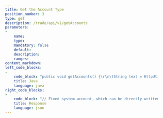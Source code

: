 ```yaml
---
title: Get the Account Type
position_number: 3
type: get
description: /trade/api/v1/getAccounts
parameters:
-
    name:
    type:
    mandatory: false
    default:
    description:
    ranges:
content_markdown:
left_code_blocks:
-
    code_block: "public void getAccounts() {\r\n\tString text = HttpUtil.get(URL + \"/trade/api/v1/getAccounts\");\r\n\tSystem.out.println(text);\r\n}"
    title: Java
    language: java
right_code_blocks:
-
    code_block: "// Fixed system account, which can be directly written into the program without obtaining dynamically\r\n{\r\n  \"code\":200,\r\n  \"data\":[\r\n  \t{\"name\":\" wallet account \",\"id\":1},\r\n  \t{\"name\":\" Trading account \",\"id\":2},\r\n  \t{\"name\":\" Fiat account \",\"id\":3}\r\n  ],\r\n  \"info\":\"success\"\r\n}"
    title: Response
    language: json
---
```

